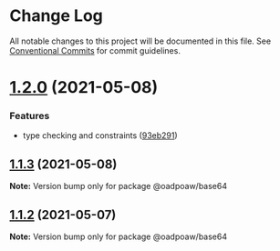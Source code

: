 # Change Log

All notable changes to this project will be documented in this file.
See [Conventional Commits](https://conventionalcommits.org) for commit guidelines.

# [1.2.0](https://github.com/oadpoaw/packages/compare/@oadpoaw/base64@1.1.3...@oadpoaw/base64@1.2.0) (2021-05-08)


### Features

* type checking and constraints ([93eb291](https://github.com/oadpoaw/packages/commit/93eb29188d627b36e1bcf152ebbbb4e8886604f2))





## [1.1.3](https://github.com/oadpoaw/packages/compare/@oadpoaw/base64@1.1.2...@oadpoaw/base64@1.1.3) (2021-05-08)

**Note:** Version bump only for package @oadpoaw/base64





## [1.1.2](https://github.com/oadpoaw/packages/compare/@oadpoaw/base64@1.1.1...@oadpoaw/base64@1.1.2) (2021-05-07)

**Note:** Version bump only for package @oadpoaw/base64
